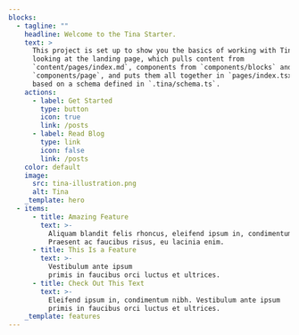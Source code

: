 ```yaml
---
blocks:
  - tagline: ""
    headline: Welcome to the Tina Starter.
    text: >
      This project is set up to show you the basics of working with Tina. You're
      looking at the landing page, which pulls content from
      `content/pages/index.md`, components from `components/blocks` and
      `components/page`, and puts them all together in `pages/index.tsx`, all
      based on a schema defined in `.tina/schema.ts`.
    actions:
      - label: Get Started
        type: button
        icon: true
        link: /posts
      - label: Read Blog
        type: link
        icon: false
        link: /posts
    color: default
    image:
      src: tina-illustration.png
      alt: Tina
    _template: hero
  - items:
      - title: Amazing Feature
        text: >-
          Aliquam blandit felis rhoncus, eleifend ipsum in, condimentum nibh.
          Praesent ac faucibus risus, eu lacinia enim.
      - title: This Is a Feature
        text: >-
          Vestibulum ante ipsum
          primis in faucibus orci luctus et ultrices.
      - title: Check Out This Text
        text: >-
          Eleifend ipsum in, condimentum nibh. Vestibulum ante ipsum
          primis in faucibus orci luctus et ultrices.
    _template: features
---
```

